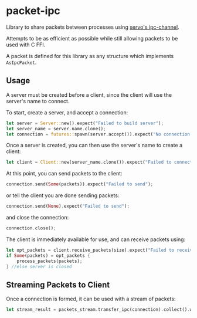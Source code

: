 # packet-ipc

Library to share packets between processes using [servo's ipc-channel](https://github.com/servo/ipc-channel).

Attempts to be as efficient as possible while still allowing packets to be used with C FFI.

A packet is defined for this library as any structure which implements `AsIpcPacket`.

## Usage

A server must be created before a client, since the client will use the server's name to connect. 

To start, create a server, and accept a connection:

```rust
let server = Server::new().expect("Failed to build server");
let server_name = server.name.clone();
let connection = futures::spawn(server.accept()).expect("No connection formed");
```

Once a server is created, you can then use the server's name to create a client:

```rust
let client = Client::new(server_name.clone()).expect("Failed to connect");
```

At this point, you can send packets to the client:

```rust
connection.send(Some(packets)).expect("Failed to send");
```

or tell the client you are done sending packets:

```rust
connection.send(None).expect("Failed to send");
```

and close the connection:

```rust
connection.close();
```

The client is immediately available for use, and can receive packets using:

```rust
let opt_packets = client.receive_packets(size).expect("Failed to receive packets");
if Some(packets) = opt_packets {
    process_packets(packets);
} //else server is closed
```

## Streaming Packets to Client
Once a connection is formed, it can be used with a stream of packets:

```rust
let stream_result = packets_stream.transfer_ipc(connection).collect().wait();
```
